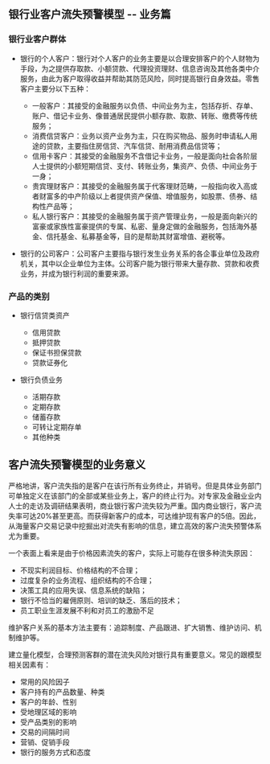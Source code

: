 ## 银行业客户流失预警模型 -- 业务篇

### 银行业客户群体
+ 银行的个人客户：银行对个人客户的业务主要是以合理安排客户的个人财物为手段，为之提供存取款、小额贷款、代理投资理财、信息咨询及其他各类中介服务，由此为客户取得收益并帮助其防范风险，同时提高银行自身效益。零售客户主要分以下五种：
    * 一般客户：其接受的金融服务以负债、中间业务为主，包括存折、存单、账户、借记卡业务、像普通居民提供小额存款、取款、转账、缴费等传统服务；
    * 消费信贷客户：业务以资产业务为主，只在购买物品、服务时申请私人用途的贷款，主要指住房信贷、汽车信贷、耐用消费品信贷等；
    * 信用卡客户：其接受的金融服务不含借记卡业务，一般是面向社会各阶层人士提供的小额短期信贷、支付、转账业务，集资产、负债、中间业务于一身；
    * 贵宾理财客户：其接受的金融服务属于代客理财范畴，一般指向收入高或者财富多的中产阶级以上者提供资产保值、增值服务，如股票、债券、结构性产品等；
    * 私人银行客户：其接受的金融服务属于资产管理业务，一般是面向新兴的富豪或家族性富豪提供的专属、私密、量身定做的金融服务，包括海外基金、信托基金、私募基金等，目的是帮助其财富增值、避税等。

+ 银行的公司客户：公司客户主要指与银行发生业务关系的各企事业单位及政府机关，其中以企业单位为主体。公司客户能为银行带来大量存款、贷款和收费业务，并成为银行利润的重要来源。

### 产品的类别

+ 银行信贷类资产
    + 信用贷款
    + 抵押贷款
    + 保证书担保贷款
    + 贷款证券化

+ 银行负债业务 
    + 活期存款
    + 定期存款
    + 储蓄存款
    + 可转让定期存单
    + 其他种类

## 客户流失预警模型的业务意义

严格地讲，客户流失指的是客户在该行所有业务终止，并销号。但是具体业务部门可单独定义在该部门的全部或某些业务上，客户的终止行为。对专家及金融业业内人士的走访及调研结果表明，商业银行客户流失较为严重。国内商业银行，客户流失率可达20%甚至更高。而获得新客户的成本，可达维护现有客户的5倍。因此，从海量客户交易记录中挖掘出对流失有影响的信息，建立高效的客户流失预警体系尤为重要。

一个表面上看来是由于价格因素流失的客户，实际上可能存在很多种流失原因：
+ 不现实利润目标、价格结构的不合理；
+ 过度复杂的业务流程、组织结构的不合理；
+ 决策工具的应用失误、信息系统的缺陷；
+ 银行不恰当的雇佣原则、培训的缺乏、落后的技术；
+ 员工职业生涯发展不利和对员工的激励不足

维护客户关系的基本方法主要有：追踪制度、产品跟进、扩大销售、维护访问、机制维护等。

建立量化模型，合理预测客群的潜在流失风险对银行具有重要意义。常见的跟模型相关因素有：
+ 常用的风险因子
+ 客户持有的产品数量、种类
+ 客户的年龄、性别
+ 受地理区域的影响
+ 受产品类别的影响
+ 交易的间隔时间
+ 营销、促销手段
+ 银行的服务方式和态度




